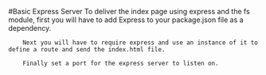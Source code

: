 #Basic Express Server
        To deliver the index page using express and the fs module, first you will have to add Express to your package.json file as a dependency.

        Next you will have to require express and use an instance of it to define a route and send the index.html file.

        Finally set a port for the express server to listen on.
        
